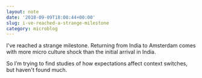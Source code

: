 ```yaml
---
layout: note
date: '2018-09-09T18:00:44+00:00'
slug: i-ve-reached-a-strange-milestone
category: microblog
---
```

I've reached a strange milestone. Returning from India to Amsterdam comes with more micro culture shock than the initial arrival in India.

So I’m trying to find studies of how expectations affect context switches, but haven't found much.

